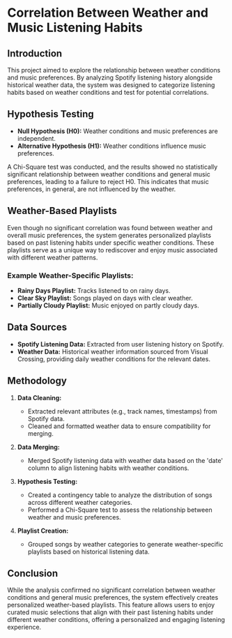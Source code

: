 # Correlation Between Weather and Music Listening Habits

## Introduction
This project aimed to explore the relationship between weather conditions and music preferences. By analyzing Spotify listening history alongside historical weather data, the system was designed to categorize listening habits based on weather conditions and test for potential correlations.

## Hypothesis Testing
- **Null Hypothesis (H0):** Weather conditions and music preferences are independent.  
- **Alternative Hypothesis (H1):** Weather conditions influence music preferences.

A Chi-Square test was conducted, and the results showed no statistically significant relationship between weather conditions and general music preferences, leading to a failure to reject H0. This indicates that music preferences, in general, are not influenced by the weather.

## Weather-Based Playlists
Even though no significant correlation was found between weather and overall music preferences, the system generates personalized playlists based on past listening habits under specific weather conditions. These playlists serve as a unique way to rediscover and enjoy music associated with different weather patterns.

### Example Weather-Specific Playlists:
- **Rainy Days Playlist:** Tracks listened to on rainy days.  
- **Clear Sky Playlist:** Songs played on days with clear weather.  
- **Partially Cloudy Playlist:** Music enjoyed on partly cloudy days.

## Data Sources
- **Spotify Listening Data:** Extracted from user listening history on Spotify.  
- **Weather Data:** Historical weather information sourced from Visual Crossing, providing daily weather conditions for the relevant dates.

## Methodology

1. **Data Cleaning:**  
   - Extracted relevant attributes (e.g., track names, timestamps) from Spotify data.  
   - Cleaned and formatted weather data to ensure compatibility for merging.  

2. **Data Merging:**  
   - Merged Spotify listening data with weather data based on the 'date' column to align listening habits with weather conditions.  

3. **Hypothesis Testing:**  
   - Created a contingency table to analyze the distribution of songs across different weather categories.  
   - Performed a Chi-Square test to assess the relationship between weather and music preferences.  

4. **Playlist Creation:**  
   - Grouped songs by weather categories to generate weather-specific playlists based on historical listening data.

## Conclusion
While the analysis confirmed no significant correlation between weather conditions and general music preferences, the system effectively creates personalized weather-based playlists. This feature allows users to enjoy curated music selections that align with their past listening habits under different weather conditions, offering a personalized and engaging listening experience.
